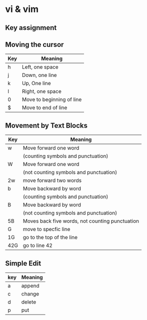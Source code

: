 # vi & vim

## Key assignment

## Moving the cursor
| Key | Meaning                   |
|-----|---------------------------|
| h   | Left, one space           |
| j   | Down, one line            |
| k   | Up, One line              |
| l   | Right, one space          |
| 0   | Move to beginning of line |
| $   | Move to end of line       |

## Movement by Text Blocks
| Key | Meaning                                         |
|-----|-------------------------------------------------|
| w   | Move forward one word                           |
|     | (counting symbols and punctuation)              |
| W   | Move forward one word                           |
|     | (not counting symbols and punctuation)          |
| 2w  | move forward two words                          |
| b   | Move backward by word                           |
|     | (counting symbols and punctuation)              |
| B   | Move backward by word                           |
|     | (not counting symbols and punctuation)          |
| 5B  | Moves back five words, not counting punctuation |
| G   | move to specfic line                            |
| 1G  | go to the top of the line                       |
| 42G | go to line 42                                   |

## Simple Edit

| key | Meaning |
|-----|---------|
| a   | append  |
| c   | change  |
| d   | delete  |
| p   | put     |